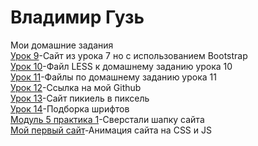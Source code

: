 # Владимир Гузь
Мои домашние задания  
[Урок 9](https://huz-vladymyr.github.io/lesson_9/index.html "Домашняя работа к уроку 9")-Сайт из урока 7 но с использованием Bootstrap  
[Урок 10](https://github.com/huz-vladymyr/huz-vladymyr.github.io/blob/master/lesson_10/main.less "Домашняя работа к уроку 10")-Файл LESS к домашнему заданию урока 10  
[Урок 11](https://github.com/huz-vladymyr/huz-vladymyr.github.io/tree/master/lesson_11 "Домашняя работа к уроку 11")-Файлы по домашнему заданию урока 11  
[Урок 12](https://huz-vladymyr.github.io/ "Домашня работа к уроку 12")-Ссылка на мой Github  
[Урок 13](https://huz-vladymyr.github.io/github/index.html "Домашняя работа к уроку 13")-Сайт пикиель в пиксель  
[Урок 14](https://huz-vladymyr.github.io/lesson_14/index.html "Домашняя работа к уроку 14")-Подборка шрифтов  
[Модуль 5 практика 1](https://huz-vladymyr.github.io/lesson%2014/index.html "Шапка сайта")-Сверстали шапку сайта  
[Мой первый сайт](https://huz-vladymyr.github.io/MyWeb/index.html "Сайт с анимацией")-Анимация сайта на CSS и JS
